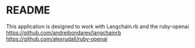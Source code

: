 # README

This application is designed to work with Langchain.rb and the ruby-openai
https://github.com/andreibondarev/langchainrb
https://github.com/alexrudall/ruby-openai
